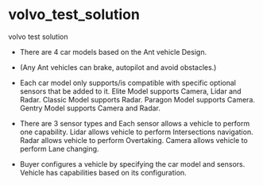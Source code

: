 # volvo_test_solution

volvo test solution





-	There are 4 car models based on the Ant vehicle Design. 
-	(Any Ant vehicles can brake, autopilot and avoid obstacles.)
-	Each car model only supports/is compatible with specific optional sensors that be added to it.
	Elite Model supports Camera, Lidar and Radar.
  Classic Model supports Radar.
  Paragon Model supports Camera.
  Gentry Model supports Camera and Radar.

-	There are 3 sensor types and Each sensor allows a vehicle to perform one capability.
  Lidar allows vehicle to perform Intersections navigation.
  Radar allows vehicle to perform Overtaking.
  Camera allows vehicle to perform Lane changing. 

-	Buyer configures a vehicle by specifying the car model and sensors.
Vehicle has capabilities based on its configuration.
